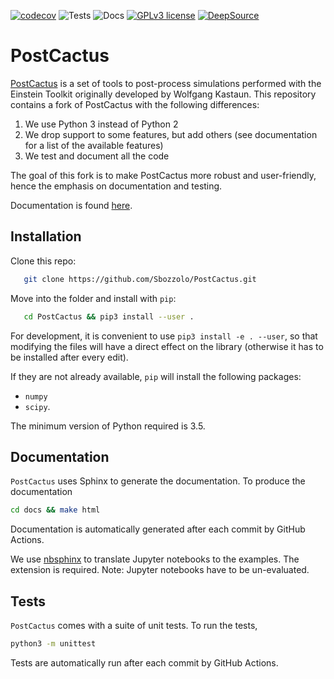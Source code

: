 [![codecov](https://codecov.io/gh/Sbozzolo/PostCactus/branch/master/graph/badge.svg)](https://codecov.io/gh/Sbozzolo/PostCactus)
![Tests](https://github.com/Sbozzolo/PostCactus/workflows/Tests/badge.svg)
![Docs](https://github.com/Sbozzolo/PostCactus/workflows/Docs/badge.svg)
[![GPLv3
license](https://img.shields.io/badge/License-GPLv3-blue.svg)](http://perso.crans.org/besson/LICENSE.html)
[![DeepSource](https://static.deepsource.io/deepsource-badge-light-mini.svg)](https://deepsource.io/gh/Sbozzolo/PostCactus/?ref=repository-badge)

# PostCactus

[PostCactus](https://github.com/wokast/PyCactus/tree/master/PostCactus) is a set
of tools to post-process simulations performed with the Einstein Toolkit
originally developed by Wolfgang Kastaun. This repository contains a fork of
PostCactus with the following differences:
1. We use Python 3 instead of Python 2
2. We drop support to some features, but add others (see documentation for a
   list of the available features)
3. We test and document all the code

The goal of this fork is to make PostCactus more robust and user-friendly, hence
the emphasis on documentation and testing.

Documentation is found [here](https://sbozzolo.github.io/PostCactus).

## Installation

Clone this repo:
``` bash
   git clone https://github.com/Sbozzolo/PostCactus.git
```
Move into the folder and install with `pip`:
``` bash
   cd PostCactus && pip3 install --user .
```
For development, it is convenient to use `pip3 install -e . --user`, so that
modifying the files will have a direct effect on the library (otherwise it has
to be installed after every edit).

If they are not already available, `pip` will install the following packages:
- `numpy`
- `scipy`.

The minimum version of Python required is 3.5.
## Documentation

`PostCactus` uses Sphinx to generate the documentation. To produce the documentation
```sh
cd docs && make html
```
Documentation is automatically generated after each commit by GitHub Actions.

We use [nbsphinx](https://nbsphinx.readthedocs.io/) to translate Jupyter
notebooks to the examples. The extension is required. Note: Jupyter notebooks
have to be un-evaluated.

## Tests

`PostCactus` comes with a suite of unit tests. To run the tests,
```sh
python3 -m unittest
```
Tests are automatically run after each commit by GitHub Actions.

